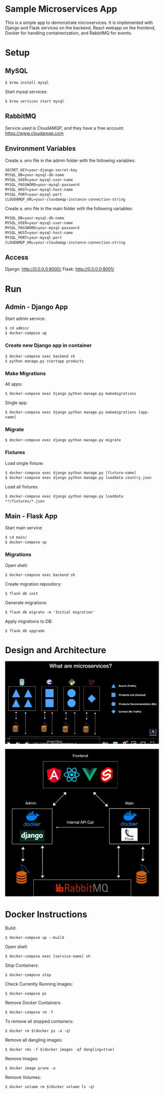 # Sample Microservices App

This is a simple app to demonstrate microservices. It is implemented with Django and Flask services on the backend, React webapp on the frontend, Docker for handling containerization, and RabbitMQ for events.

# Setup

## MySQL

    $ brew install mysql

Start mysql services:

    $ brew services start mysql

## RabbitMQ

Service used is CloudAMQP, and they have a free account: https://www.cloudamqp.com

## Environment Variables

Create a .env file in the admin folder with the following variables:

    SECRET_KEY=your-django-secret-key
    MYSQL_DB=your-mysql-db-name
    MYSQL_USER=your-mysql-user-name
    MYSQL_PASSWORD=your-mysql-password
    MYSQL_HOST=your-mysql-host-name
    MYSQL_PORT=your-mysql-port
    CLOUDAMQP_URL=your-cloudamqp-instance-connection-string

Create a .env file in the main folder with the following variables:

    MYSQL_DB=your-mysql-db-name
    MYSQL_USER=your-mysql-user-name
    MYSQL_PASSWORD=your-mysql-password
    MYSQL_HOST=your-mysql-host-name
    MYSQL_PORT=your-mysql-port
    CLOUDAMQP_URL=your-cloudamqp-instance-connection-string

## Access

Django: http://0.0.0.0:8000/
Flask: http://0.0.0.0:8001/

# Run

## Admin - Django App

Start admin service:

    $ cd admin/
    $ docker-compose up

### Create new Django app in container

    $ docker-compose exec backend sh
    $ python manage.py startapp products

### Make Migrations

All apps:

    $ docker-compose exec django python manage.py makemigrations

Single app:

    $ docker-compose exec django python manage.py makemigrations [app-name]

### Migrate

    $ docker-compose exec django python manage.py migrate

### Fixtures

Load single fixture:

    $ docker-compose exec django python manage.py [fixture-name]
    $ docker-compose exec django python manage.py loaddata country.json

Load all fixtures:

    $ docker-compose exec django python manage.py loaddata **/fixtures/*.json

## Main - Flask App

Start main service:

    $ cd main/
    $ docker-compose up

### Migrations

Open shell:

    $ docker-compose exec backend sh

Create migration repository:

    $ flask db init

Generate migrations:

    $ flask db migrate -m 'Initial migration'

Apply migrations to DB:

    $ flask db upgrade

# Design and Architecture

![Microservices](microservices.png)

![Architecture](architecture.png)

# Docker Instructions

Build:

    $ docker-compose up --build

Open shell:

    $ docker-compose exec [service-name] sh

Stop Containers:

    $ docker-compose stop

Check Currently Running Images:

    $ docker-compose ps

Remove Docker Containers:

    $ docker-compose rm -f

To remove all stopped containers:

    $ docker rm $(docker ps -a -q)

Remove all dangling images:

    $ docker rmi -f $(docker images -qf dangling=true)

Remove Images:

    $ docker image prune -a

Remove Volumes:

    $ docker volume rm $(docker volume ls -q)
